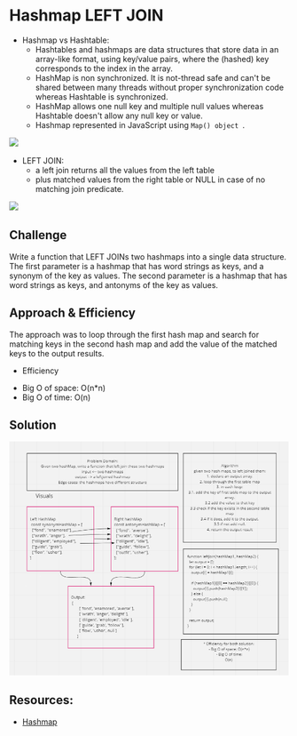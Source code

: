 # Hashmap LEFT JOIN
* Hashmap vs Hashtable: 
   - Hashtables and hashmaps are data structures that store data in an array-like format, using key/value pairs, where the (hashed) key corresponds to the index in the array.
   - HashMap is non synchronized. It is not-thread safe and can't be shared between many threads without proper synchronization code whereas Hashtable is synchronized.
   - HashMap allows one null key and multiple null values whereas Hashtable doesn't allow any null key or value.
   - Hashmap represented in JavaScript using `Map() object `.

![](https://miro.medium.com/max/880/0*_a320ydz9-LPa0MT.png)

* LEFT JOIN:
  - a left join returns all the values from the left table
  - plus matched values from the right table or NULL in case of no matching join predicate.
  
![](https://www.sqltutorial.org/wp-content/uploads/2016/03/SQL-LEFT-JOIN.png)


## Challenge
Write a function that LEFT JOINs two hashmaps into a single data structure.
The first parameter is a hashmap that has word strings as keys, and a synonym of the key as values.
The second parameter is a hashmap that has word strings as keys, and antonyms of the key as values.

## Approach & Efficiency
The approach was to loop through the first hash map and search for matching keys in the second hash map and add the value of the matched keys to the output results.
* Efficiency
 - Big O of space: O(n*n)
 - Big O of time: O(n)



## Solution
![](../assets/hashMap.png)

## Resources:
* [Hashmap](https://medium.com/@martin.crabtree/javascript-tracking-key-value-pairs-using-hashmaps-7de6df598257)